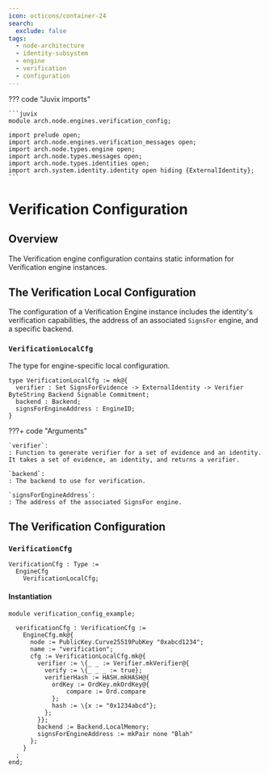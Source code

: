 ```yaml
---
icon: octicons/container-24
search:
  exclude: false
tags:
  - node-architecture
  - identity-subsystem
  - engine
  - verification
  - configuration
---
```


??? code "Juvix imports"

    ```juvix
    module arch.node.engines.verification_config;

    import prelude open;
    import arch.node.engines.verification_messages open;
    import arch.node.types.engine open;
    import arch.node.types.messages open;
    import arch.node.types.identities open;
    import arch.system.identity.identity open hiding {ExternalIdentity};
    ```

# Verification Configuration

## Overview

The Verification engine configuration contains static information for Verification engine instances.

## The Verification Local Configuration

The configuration of a Verification Engine instance includes the identity's verification capabilities, the address of an associated `SignsFor` engine, and a specific backend.

### `VerificationLocalCfg`


The type for engine-specific local configuration.

<!-- --8<-- [start:VerificationLocalCfg] -->
```juvix
type VerificationLocalCfg := mk@{
  verifier : Set SignsForEvidence -> ExternalIdentity -> Verifier ByteString Backend Signable Commitment;
  backend : Backend;
  signsForEngineAddress : EngineID;
}
```
<!-- --8<-- [end:VerificationLocalCfg] -->

???+ code "Arguments"

    `verifier`:
    : Function to generate verifier for a set of evidence and an identity.
    It takes a set of evidence, an identity, and returns a verifier.

    `backend`:
    : The backend to use for verification.

    `signsForEngineAddress`:
    : The address of the associated SignsFor engine.

## The Verification Configuration

### `VerificationCfg`

<!-- --8<-- [start:VerificationCfg] -->
```juvix
VerificationCfg : Type :=
  EngineCfg
    VerificationLocalCfg;
```
<!-- --8<-- [end:VerificationCfg] -->

#### Instantiation

<!-- --8<-- [start:verificationCfg] -->
```juvix extract-module-statements
module verification_config_example;

  verificationCfg : VerificationCfg :=
    EngineCfg.mk@{
      node := PublicKey.Curve25519PubKey "0xabcd1234";
      name := "verification";
      cfg := VerificationLocalCfg.mk@{
        verifier := \{_ _ := Verifier.mkVerifier@{
          verify := \{_ _ _ := true};
          verifierHash := HASH.mkHASH@{
            ordKey := OrdKey.mkOrdKey@{
                compare := Ord.compare
            };
            hash := \{x := "0x1234abcd"};
          };
        }};
        backend := Backend.LocalMemory;
        signsForEngineAddress := mkPair none "Blah"
      };
    }
  ;
end;
```
<!-- --8<-- [end:verificationCfg] -->
